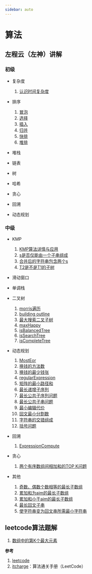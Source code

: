 ```yaml
---
sidebar: auto
---
```

<!-- [[TOC]] -->
# 算法

## 左程云（左神）讲解
### 初级
- 复杂度
   1. [认识时间复杂度](./zuochengyun/complexity)
  
- 排序
   1. [冒泡](./zuochengyun/bubble)
   2. [选择](./zuochengyun/select)
   3. [插入](./zuochengyun/insert)
   4. [归并](./zuochengyun/merge)
   5. [快排](./zuochengyun/quick)
   6. [堆排](./zuochengyun/heap) 

- 堆栈
- 链表
- 树
- 哈希
- 贪心
- 回溯
- 动态规划

### 中级
- KMP
  1. [KMP算法详情与应用](./zuochengyun/kmp.md)
  2. [s是否仅能由一个子串组成](./zuochengyun/madeOfOneSubstr.md)
  3. [合并后的字符串包含两个s](./zuochengyun/suppleString.md)
  4. [T2是不是T1的子树](./zuochengyun/isSubtree.md)
   
- 滑动窗口
- 单调栈
- 二叉树
   1. [morris遍历](./zuochengyun/morris.md)
   2. [building outline](./zuochengyun/buildingOutline.md)
   3. [最大搜索二叉子树](./zuochengyun/maxBST.md)
   4. [maxHappy](./zuochengyun/maxHappy.md)
   5. [isBalancedTree](./zuochengyun/isBalancedTree.md)
   6. [isSearchTree](./zuochengyun/isSearchTree.md)
   7. [isCompleteTree](./zuochengyun/isCompleteTree.md)
  
- 动态规划
   1. [MostEor](./zuochengyun/mostEor.md)
   2. [换钱的方法数](./zuochengyun/coinWays.md)
   3. [换钱的最少钱张](./zuochengyun/coinCountMin.md)
   4. [regularExpression](./zuochengyun/regularExpression.md)
   5. [矩阵的最小路径和](./zuochengyun/smallPath.md)
   6. [最长递增子序列](./zuochengyun/longestIncreaseSubsequence.md)
   7. [最长公共子序列问题](./zuochengyun/longestCommonSubsequence.md)
   8. [最长公共子串问题](./zuochengyun/longestCommonSubstr.md)
   9.  [最小编辑代价](./zuochengyun/leastEditCost.md)
   10. [回文最小分割数](./zuochengyun/smallestCut.md)
   11. [字符串的交错组成](./zuochengyun/intersectCompose.md)
   12. [括号问题](./zuochengyun/validMaxLen.md)

- 回溯
   1. [ExpressionCompute](./zuochengyun/expressionCompute.md)

- 贪心
   1. [两个有序数组间相加和的TOP K问题](./zuochengyun/topKOfArraySum.md)
  
- 其他
   1. [奇数、偶数个数相等的最长子数组](./zuochengyun/longestSubarrayOfEqualParity.md)
   2. [累加和为aim的最长子数组](./zuochengyun/longestSubarraySum.md)
   3. [累加和小于aim的最长子数组](./zuochengyun/longestSubarrayLessSum.md)
   4. [最长回文子串](./zuochengyun/manacher.md)
   5. [使字符串变为回文串所需最小字符串](./zuochengyun/shortestEndByManacher.md)

## leetcode算法题解
1. [数组中的第K个最大元素](./leetcode/L0215KthLargestInArray.md)

**参考**
1. [leetcode](https://leetcode.cn/)
2. [itcharge](https://algo.itcharge.cn/)：算法通关手册（LeetCode）